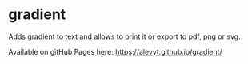 # gradient

Adds gradient to text and allows to print it or export to pdf, png or svg.


Available on gitHub Pages here: https://alevyt.github.io/gradient/
